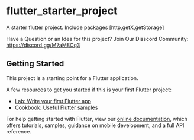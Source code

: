 # flutter_starter_project

A starter flutter project.
Include packages [http,getX,getStorage]

Have a Question or an Idea for this project? Join Our Disscord Community: https://discord.gg/M7aM8Cq3

## Getting Started

This project is a starting point for a Flutter application.

A few resources to get you started if this is your first Flutter project:

- [Lab: Write your first Flutter app](https://flutter.dev/docs/get-started/codelab)
- [Cookbook: Useful Flutter samples](https://flutter.dev/docs/cookbook)

For help getting started with Flutter, view our
[online documentation](https://flutter.dev/docs), which offers tutorials,
samples, guidance on mobile development, and a full API reference.
